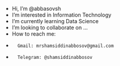 - Hi, I’m @abbasovsh
- I’m interested in Information Technology
- I’m currently learning Data Science
- I’m looking to collaborate on ...
- How to reach me:
-       Gmail: mrshamsiddinabbosov@gmail.com
-       Telegram: @shamsiddinabbosov
